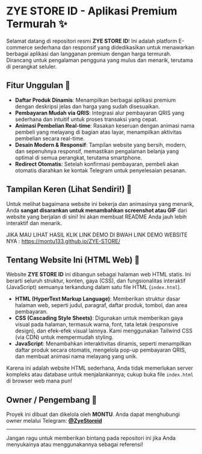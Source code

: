 # ZYE STORE ID - Aplikasi Premium Termurah ✨

Selamat datang di repositori resmi **ZYE STORE ID**! Ini adalah platform E-commerce sederhana dan responsif yang didedikasikan untuk menawarkan berbagai aplikasi dan langganan premium dengan harga termurah. Dirancang untuk pengalaman pengguna yang mulus dan menarik, terutama di perangkat seluler.

## Fitur Unggulan 🚀

* **Daftar Produk Dinamis**: Menampilkan berbagai aplikasi premium dengan deskripsi jelas dan harga yang sudah disesuaikan.
* **Pembayaran Mudah via QRIS**: Integrasi alur pembayaran QRIS yang sederhana dan intuitif untuk proses transaksi yang cepat.
* **Animasi Pembelian Real-time**: Rasakan keseruan dengan animasi nama pembeli yang melayang di bagian atas layar, menampilkan aktivitas pembelian secara real-time.
* **Desain Modern & Responsif**: Tampilan website yang bersih, modern, dan sepenuhnya responsif, memastikan pengalaman belanja yang optimal di semua perangkat, terutama smartphone.
* **Redirect Otomatis**: Setelah konfirmasi pembayaran, pembeli akan otomatis diarahkan ke kontak Telegram untuk penyelesaian pesanan.

## Tampilan Keren (Lihat Sendiri!) 🌟

Untuk melihat bagaimana website ini bekerja dan animasinya yang menarik, Anda **sangat disarankan untuk menambahkan screenshot atau GIF** dari website yang berjalan di sini! Ini akan membuat README Anda jauh lebih interaktif dan menarik.

JIKA MAU LIHAT HASIL KLIK LINK DEMO DI BWAH
LINK DEMO WEBSITE NYA :
https://montu133.github.io/ZYE-STORE/

## Tentang Website Ini (HTML Web) 📄

Website **ZYE STORE ID** ini dibangun sebagai halaman web HTML statis. Ini berarti seluruh struktur, konten, gaya (CSS), dan fungsionalitas interaktif (JavaScript) semuanya terkandung dalam satu file HTML (`index.html`).

* **HTML (HyperText Markup Language)**: Memberikan struktur dasar halaman web, seperti judul, paragraf, daftar produk, tombol, dan area pembayaran.
* **CSS (Cascading Style Sheets)**: Digunakan untuk memberikan gaya visual pada halaman, termasuk warna, font, tata letak (responsive design), dan efek-efek visual lainnya. Kami menggunakan Tailwind CSS (via CDN) untuk mempermudah styling.
* **JavaScript**: Menambahkan interaktivitas dinamis, seperti menampilkan daftar produk secara otomatis, mengelola pop-up pembayaran QRIS, dan membuat animasi nama melayang yang unik.

Karena ini adalah website HTML sederhana, Anda tidak memerlukan server kompleks atau database untuk menjalankannya; cukup buka file `index.html` di browser web mana pun!

## Owner / Pengembang 👤

Proyek ini dibuat dan dikelola oleh **MONTU**.
Anda dapat menghubungi owner melalui Telegram: **[@ZyeStoreid](https://t.me/ZyeStoreid)**

---

Jangan ragu untuk memberikan bintang pada repositori ini jika Anda menyukainya atau menggunakannya sebagai referensi!
